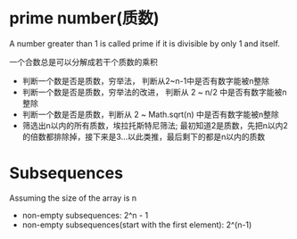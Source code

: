 # prime number(质数)
A number greater than 1 is called prime if it is divisible by only 1 and itself.

一个合数总是可以分解成若干个质数的乘积
* 判断一个数是否是质数，穷举法， 判断从2~n-1中是否有数字能被n整除
* 判断一个数是否是质数，穷举法的改进， 判断从 2 ~ n/2 中是否有数字能被n整除
* 判断一个数是否是质数，判断从 2 ~ Math.sqrt(n) 中是否有数字能被n整除
* 筛选出n以内的所有质数，埃拉托斯特尼筛法; 最初知道2是质数，先把n以内2的倍数都排除掉，接下来是3...以此类推，最后剩下的都是n以内的质数

# Subsequences

Assuming the size of the array is n
* non-empty subsequences: 2^n - 1
* non-empty subsequences(start with the first element): 2^(n-1)